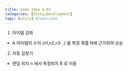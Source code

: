 ```yaml
---
title: Game Idea A-01
categories: [Unity,Development]
tags: [unity] #lowercase    
---
```


1. 아이템 강화
- A 아이템의 수치 (n1,n2,n3 ..) 를 특정 확률 N에 근거하여 상승

2. 자동 길찾기
- 랜덤 위치 n 에서 특정위치 B 로 이동
